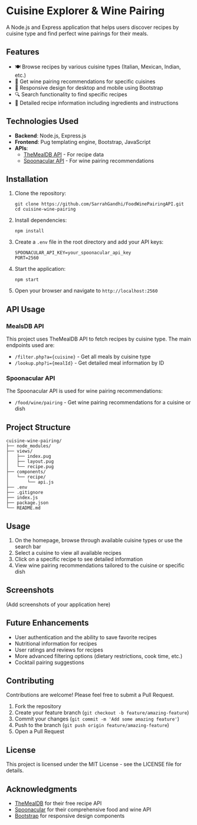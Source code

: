 # Cuisine Explorer & Wine Pairing

A Node.js and Express application that helps users discover recipes by cuisine type and find perfect wine pairings for their meals.

## Features

- 🍽️ Browse recipes by various cuisine types (Italian, Mexican, Indian, etc.)
- 🍷 Get wine pairing recommendations for specific cuisines
- 📱 Responsive design for desktop and mobile using Bootstrap
- 🔍 Search functionality to find specific recipes
- 📝 Detailed recipe information including ingredients and instructions

## Technologies Used

- **Backend**: Node.js, Express.js
- **Frontend**: Pug templating engine, Bootstrap, JavaScript
- **APIs**:
  - [TheMealDB API](https://www.themealdb.com/api.php) - For recipe data
  - [Spoonacular API](https://spoonacular.com/food-api) - For wine pairing recommendations

## Installation

1. Clone the repository:

   ```
   git clone https://github.com/SarrahGandhi/FoodWinePairingAPI.git
   cd cuisine-wine-pairing
   ```

2. Install dependencies:

   ```
   npm install
   ```

3. Create a `.env` file in the root directory and add your API keys:

   ```
   SPOONACULAR_API_KEY=your_spoonacular_api_key
   PORT=2560
   ```

4. Start the application:

   ```
   npm start
   ```

5. Open your browser and navigate to `http://localhost:2560`

## API Usage

### MealsDB API

This project uses TheMealDB API to fetch recipes by cuisine type. The main endpoints used are:

- `/filter.php?a={cuisine}` - Get all meals by cuisine type
- `/lookup.php?i={mealId}` - Get detailed meal information by ID

### Spoonacular API

The Spoonacular API is used for wine pairing recommendations:

- `/food/wine/pairing` - Get wine pairing recommendations for a cuisine or dish

## Project Structure

```
cuisine-wine-pairing/
├── node_modules/
├── views/
│   ├── index.pug
│   ├── layout.pug
│   └── recipe.pug
├── components/
│   └── recipe/
│       └── api.js
├── .env
├── .gitignore
├── index.js
├── package.json
└── README.md
```

## Usage

1. On the homepage, browse through available cuisine types or use the search bar
2. Select a cuisine to view all available recipes
3. Click on a specific recipe to see detailed information
4. View wine pairing recommendations tailored to the cuisine or specific dish

## Screenshots

(Add screenshots of your application here)

## Future Enhancements

- User authentication and the ability to save favorite recipes
- Nutritional information for recipes
- User ratings and reviews for recipes
- More advanced filtering options (dietary restrictions, cook time, etc.)
- Cocktail pairing suggestions

## Contributing

Contributions are welcome! Please feel free to submit a Pull Request.

1. Fork the repository
2. Create your feature branch (`git checkout -b feature/amazing-feature`)
3. Commit your changes (`git commit -m 'Add some amazing feature'`)
4. Push to the branch (`git push origin feature/amazing-feature`)
5. Open a Pull Request

## License

This project is licensed under the MIT License - see the LICENSE file for details.

## Acknowledgments

- [TheMealDB](https://www.themealdb.com/) for their free recipe API
- [Spoonacular](https://spoonacular.com/) for their comprehensive food and wine API
- [Bootstrap](https://getbootstrap.com/) for responsive design components
